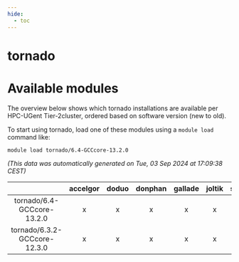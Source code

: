 ```yaml
---
hide:
  - toc
---
```


tornado
=======

# Available modules


The overview below shows which tornado installations are available per HPC-UGent Tier-2cluster, ordered based on software version (new to old).

To start using tornado, load one of these modules using a `module load` command like:

```shell
module load tornado/6.4-GCCcore-13.2.0
```

*(This data was automatically generated on Tue, 03 Sep 2024 at 17:09:38 CEST)*  

| |accelgor|doduo|donphan|gallade|joltik|shinx|skitty|
| :---: | :---: | :---: | :---: | :---: | :---: | :---: | :---: |
|tornado/6.4-GCCcore-13.2.0|x|x|x|x|x|x|x|
|tornado/6.3.2-GCCcore-12.3.0|x|x|x|x|x|x|x|
